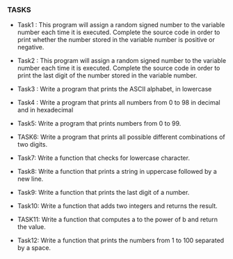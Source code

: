 ### TASKS
- Task1 : This program will assign a random signed number to the variable number each time it is executed. Complete the source code in order to print whether the number stored in the variable number is positive or negative.

- Task2 : This program will assign a random signed number to the variable number each time it is executed. Complete the source code in order to print the last digit of the number stored in the variable number.

- Task3 : Write a program that prints the ASCII alphabet, in lowercase

- Task4 : Write a program that prints all numbers from 0 to 98 in decimal and in hexadecimal

- Task5: Write a program that prints numbers from 0 to 99.

- TASK6: Write a program that prints all possible different combinations of two digits.

- Task7: Write a function that checks for lowercase character.

- Task8: Write a function that prints a string in uppercase followed by a new line.

- Task9: Write a function that prints the last digit of a number.

- Task10: Write a function that adds two integers and returns the result.

- TASK11: Write a function that computes a to the power of b and return the value.

- Task12: Write a function that prints the numbers from 1 to 100 separated by a space.
